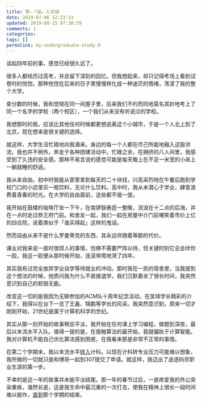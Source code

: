 ```yaml
---
title: 零—「误」入京城
date: 2019-07-06 12:23:33
updated: 2019-08-15 07:38:59
comments: 1
categories: 
tags: []
permalink: my-undergraduate-study-0
---
```



谈起四年前的事，感觉已经很久远了。

很多人都经历过高考，并且留下深刻的回忆。但我想起来，却只记得考场上看到试卷时的恍惚。那种恍惚在后来的日子里慢慢转化成一种迷茫的情绪，荡漾了我的整个大学。

查分数的时候，我和觉晓在同一间屋子里，后来我们不约而同地莫名其妙地考上了同一个名字的学校（两个校区），一个我们从来没有听说过的学校。

我想那时的我，应该比其他任何时候都更想逃离这个小城市，于是一个人北上到了北京，现在想来是很关键的选择。

就这样，大学生活忙碌地向我涌来。身边的每一个人都在尽己所能地融入这股洪流，我也并不例外，奔走于各种团建活动中。忙碌之余，在拥挤的八人间里，我感受到了久违的安全感。那种不易言说的感觉可能是每天晚上在不足一米宽的小床上一躺就睡的舒适。

我从来自由。初中时我能从家里拿到每天的二十块钱，兴高采烈地在午餐后跑到学校门口的小店里买一瓶饮料，无论什么饮料。高中时，我从未潜心于学业，肆意浪费着青春的时光。在大学的自由面前，这些都不值一提。

我开始在鼓楼的咖啡厅坐一下午，在南锣鼓巷逛一整晚，流浪在十二点的后海，并在一点时走过恭王府门前。和舍友一起，我们一起在房屋中介门前嘲笑着市价上亿的四合院，说着类似于「谁买得起」这样的鬼话。

然而自由从来不是什么罗曼蒂克的东西，其永远伴随着等额的代价。

课业对我来说一直时很烦人的事情，仿佛不需要严阵以待，但关键时刻它总会绊你一跤。我这一跤便从那时候开始，连滚带爬地滑了四年。

其实我有过完全放弃学业自学等待就业的冲动。那时我在一凯的宿舍里，当我提到这个想法的时候，他质问我为什么不直接退学。我们沉默着坐了很长时间，我突然意识到自己的软弱无能。

改变这一切的是我因为无聊参加的ACM队十周年纪念活动，在吴琦学长精彩的介绍下，我得以在台下一览了王鑫、锦鹏等学长的风采。我突然意识到，原来一切才刚刚开始，21世纪是属于计算机科学的世纪。

其实从那一刻开始的故事稍显平淡，我开始在任何课上学习编程，做题到深夜，最后以末流水平入队。值得一提的是，在接触算法的最开始，我就偏执于计算智能。我对计算机不能自己优化算法感到困惑，在我看来那是非常不正常的事情。

在第二个学期末，我以末流水平[转入](https://me.sxing.xyz/2016/05/10/shanshui/)计科。以现在计科转专业压力可能难以想象，我所做的一切就只是和博哥一起到307提交了申请。就这样，我迈出了追逐码农职业生涯的第一步。

不幸的是这一年的故事并未能平淡结尾。那一年的春节过后，一直疼爱我的外公突染重疾，溘然长逝，这是我生命中最沉重的一次打击，使我在精神上很长一段时间难以振作，[直到](https://me.sxing.xyz/2016/08/16/being-mortal/)那个学期的结束。